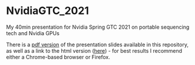 # NvidiaGTC_2021
My 40min presentation for Nvidia Spring GTC 2021 on portable sequencing tech and Nvidia GPUs

There is a [pdf version](https://github.com/sirselim/NvidiaGTC_2021/blob/main/S31898%2BMilesBenton%2BTheDisruptiveNatureOfPortableSequencing.pdf) of the presentation slides available in this repository, as well as a link to the html version ([here](https://sirselim.github.io/NvidiaGTC_2021/)) - for best results I recommend either a Chrome-based browser or Firefox.